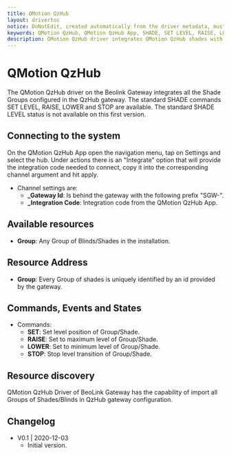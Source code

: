 ```yaml
---
title: QMotion QzHub
layout: drivertoc
notice: DoNotEdit, created automatically from the driver metadata, must be updated on the driver itself
keywords: QMotion QzHub, QMotion QzHub App, SHADE, SET LEVEL, RAISE, LOWER, STOP, Group
description: QMotion QzHub driver integrates QMotion QzHub shades with the BeoLink Gateway.
---
```

QMotion QzHub
================================================================================
The QMotion QzHub driver on the Beolink Gateway integrates all the Shade Groups configured in the QzHub gateway. 
The standard SHADE commands SET LEVEL, RAISE, LOWER and STOP are available. 
The standard SHADE LEVEL status is not available on this first version. 

Connecting to the system
--------------------------------------------------------------------------------
On the QMotion QzHub App open the navigation menu, tap on Settings and select the hub. 
Under actions there is an "Integrate" option that will provide the integration code needed
to connect, copy it into the corresponding channel argument and hit apply.

* Channel settings are:
  - **\_Gateway Id**: Is behind the gateway with the following prefix "SGW-".
  - **_Integration Code**: Integration code from the QMotion QzHub App.

Available resources
--------------------------------
* **Group**: Any Group of Blinds/Shades in the installation.

Resource Address
-------------------
* **Group**: Every Group of shades is uniquely identified by an id provided by the gateway.

Commands, Events and States
-------------------------------
* Commands:
  - **SET**: Set level position of Group/Shade.
  - **RAISE**: Set to maximum level of Group/Shade.
  - **LOWER**: Set to minimum level of Group/Shade.
  - **STOP**: Stop level transition of Group/Shade.

Resource discovery
------------------
QMotion QzHub Driver of BeoLink Gateway has the capability of import all Groups of Shades/Blinds in QzHub gateway configuration. 

Changelog
---------
   - V0.1 | 2020-12-03
      - Initial version.


